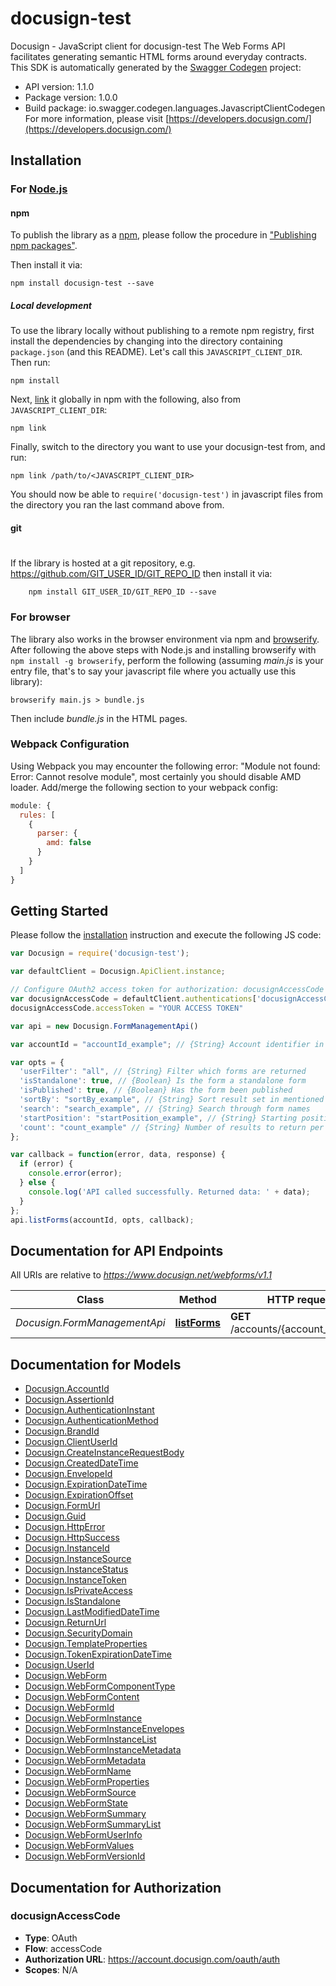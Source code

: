 # docusign-test

Docusign - JavaScript client for docusign-test
The Web Forms API facilitates generating semantic HTML forms around everyday contracts. 
This SDK is automatically generated by the [Swagger Codegen](https://github.com/swagger-api/swagger-codegen) project:

- API version: 1.1.0
- Package version: 1.0.0
- Build package: io.swagger.codegen.languages.JavascriptClientCodegen
For more information, please visit [https://developers.docusign.com/](https://developers.docusign.com/)

## Installation

### For [Node.js](https://nodejs.org/)

#### npm

To publish the library as a [npm](https://www.npmjs.com/),
please follow the procedure in ["Publishing npm packages"](https://docs.npmjs.com/getting-started/publishing-npm-packages).

Then install it via:

```shell
npm install docusign-test --save
```

##### Local development

To use the library locally without publishing to a remote npm registry, first install the dependencies by changing 
into the directory containing `package.json` (and this README). Let's call this `JAVASCRIPT_CLIENT_DIR`. Then run:

```shell
npm install
```

Next, [link](https://docs.npmjs.com/cli/link) it globally in npm with the following, also from `JAVASCRIPT_CLIENT_DIR`:

```shell
npm link
```

Finally, switch to the directory you want to use your docusign-test from, and run:

```shell
npm link /path/to/<JAVASCRIPT_CLIENT_DIR>
```

You should now be able to `require('docusign-test')` in javascript files from the directory you ran the last 
command above from.

#### git
#
If the library is hosted at a git repository, e.g.
https://github.com/GIT_USER_ID/GIT_REPO_ID
then install it via:

```shell
    npm install GIT_USER_ID/GIT_REPO_ID --save
```

### For browser

The library also works in the browser environment via npm and [browserify](http://browserify.org/). After following
the above steps with Node.js and installing browserify with `npm install -g browserify`,
perform the following (assuming *main.js* is your entry file, that's to say your javascript file where you actually 
use this library):

```shell
browserify main.js > bundle.js
```

Then include *bundle.js* in the HTML pages.

### Webpack Configuration

Using Webpack you may encounter the following error: "Module not found: Error:
Cannot resolve module", most certainly you should disable AMD loader. Add/merge
the following section to your webpack config:

```javascript
module: {
  rules: [
    {
      parser: {
        amd: false
      }
    }
  ]
}
```

## Getting Started

Please follow the [installation](#installation) instruction and execute the following JS code:

```javascript
var Docusign = require('docusign-test');

var defaultClient = Docusign.ApiClient.instance;

// Configure OAuth2 access token for authorization: docusignAccessCode
var docusignAccessCode = defaultClient.authentications['docusignAccessCode'];
docusignAccessCode.accessToken = "YOUR ACCESS TOKEN"

var api = new Docusign.FormManagementApi()

var accountId = "accountId_example"; // {String} Account identifier in which the webform resides

var opts = { 
  'userFilter': "all", // {String} Filter which forms are returned
  'isStandalone': true, // {Boolean} Is the form a standalone form
  'isPublished': true, // {Boolean} Has the form been published
  'sortBy': "sortBy_example", // {String} Sort result set in mentioned sort property:order. Default is lastModifiedDateTime:desc. Default sort is descending if not mentioned.
  'search': "search_example", // {String} Search through form names
  'startPosition': "startPosition_example", // {String} Starting position for desired page of results.
  'count': "count_example" // {String} Number of results to return per page.
};

var callback = function(error, data, response) {
  if (error) {
    console.error(error);
  } else {
    console.log('API called successfully. Returned data: ' + data);
  }
};
api.listForms(accountId, opts, callback);

```

## Documentation for API Endpoints

All URIs are relative to *https://www.docusign.net/webforms/v1.1*

Class | Method | HTTP request | Description
------------ | ------------- | ------------- | -------------
*Docusign.FormManagementApi* | [**listForms**](docs/FormManagementApi.md#listForms) | **GET** /accounts/{account_id}/forms | List Forms


## Documentation for Models

 - [Docusign.AccountId](docs/AccountId.md)
 - [Docusign.AssertionId](docs/AssertionId.md)
 - [Docusign.AuthenticationInstant](docs/AuthenticationInstant.md)
 - [Docusign.AuthenticationMethod](docs/AuthenticationMethod.md)
 - [Docusign.BrandId](docs/BrandId.md)
 - [Docusign.ClientUserId](docs/ClientUserId.md)
 - [Docusign.CreateInstanceRequestBody](docs/CreateInstanceRequestBody.md)
 - [Docusign.CreatedDateTime](docs/CreatedDateTime.md)
 - [Docusign.EnvelopeId](docs/EnvelopeId.md)
 - [Docusign.ExpirationDateTime](docs/ExpirationDateTime.md)
 - [Docusign.ExpirationOffset](docs/ExpirationOffset.md)
 - [Docusign.FormUrl](docs/FormUrl.md)
 - [Docusign.Guid](docs/Guid.md)
 - [Docusign.HttpError](docs/HttpError.md)
 - [Docusign.HttpSuccess](docs/HttpSuccess.md)
 - [Docusign.InstanceId](docs/InstanceId.md)
 - [Docusign.InstanceSource](docs/InstanceSource.md)
 - [Docusign.InstanceStatus](docs/InstanceStatus.md)
 - [Docusign.InstanceToken](docs/InstanceToken.md)
 - [Docusign.IsPrivateAccess](docs/IsPrivateAccess.md)
 - [Docusign.IsStandalone](docs/IsStandalone.md)
 - [Docusign.LastModifiedDateTime](docs/LastModifiedDateTime.md)
 - [Docusign.ReturnUrl](docs/ReturnUrl.md)
 - [Docusign.SecurityDomain](docs/SecurityDomain.md)
 - [Docusign.TemplateProperties](docs/TemplateProperties.md)
 - [Docusign.TokenExpirationDateTime](docs/TokenExpirationDateTime.md)
 - [Docusign.UserId](docs/UserId.md)
 - [Docusign.WebForm](docs/WebForm.md)
 - [Docusign.WebFormComponentType](docs/WebFormComponentType.md)
 - [Docusign.WebFormContent](docs/WebFormContent.md)
 - [Docusign.WebFormId](docs/WebFormId.md)
 - [Docusign.WebFormInstance](docs/WebFormInstance.md)
 - [Docusign.WebFormInstanceEnvelopes](docs/WebFormInstanceEnvelopes.md)
 - [Docusign.WebFormInstanceList](docs/WebFormInstanceList.md)
 - [Docusign.WebFormInstanceMetadata](docs/WebFormInstanceMetadata.md)
 - [Docusign.WebFormMetadata](docs/WebFormMetadata.md)
 - [Docusign.WebFormName](docs/WebFormName.md)
 - [Docusign.WebFormProperties](docs/WebFormProperties.md)
 - [Docusign.WebFormSource](docs/WebFormSource.md)
 - [Docusign.WebFormState](docs/WebFormState.md)
 - [Docusign.WebFormSummary](docs/WebFormSummary.md)
 - [Docusign.WebFormSummaryList](docs/WebFormSummaryList.md)
 - [Docusign.WebFormUserInfo](docs/WebFormUserInfo.md)
 - [Docusign.WebFormValues](docs/WebFormValues.md)
 - [Docusign.WebFormVersionId](docs/WebFormVersionId.md)


## Documentation for Authorization


### docusignAccessCode

- **Type**: OAuth
- **Flow**: accessCode
- **Authorization URL**: https://account.docusign.com/oauth/auth
- **Scopes**: N/A

